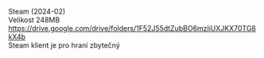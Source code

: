 Steam (2024-02)
<br/>
Velikost 248MB https://drive.google.com/drive/folders/1F52J55dtZubBO6mzliUXJKX70TG8kX4b
<br/>
Steam klient je pro hraní zbytečný
